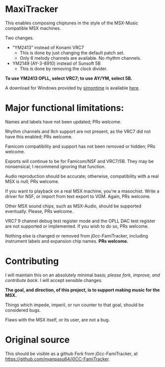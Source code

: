 # MaxiTracker

This enables composing chiptunes in the style of the MSX-Music compatible MSX machines.

Two changes.
- "YM2413" instead of Konami VRC7
   - This is done by just changing the default patch set.
   - Only 6 melody channels are available. No rhythm channels.
- YM2149 (AY-3-8910) instead of Sunsoft 5B
   - This is done by removing the clock divider.
   
**To use YM2413 OPLL, select VRC7; to use AY/YM, select 5B.**

A download for Windows provided by [simontime](https://github.com/simontime) is available [here](https://github.com/sirocyl/MaxiTracker/files/3440625/MaxiTracker.zip).

# Major functional limitations:

Names and labels have not been updated; PRs welcome.

Rhythm channels and 9ch support are not present, as the VRC7 did not have this enabled; PRs welcome.

Famicom compatibility and support has not been removed or hidden; PRs welcome.

Exports will continue to be for Famicom/NSF and VRC7/5B. They may be nonsensical; I recommend ignoring that function.

Audio reproduction should be accurate; otherwise, compatibility with a real MSX is null; PRs welcome.

If you want to playback on a real MSX machine, you're a masochist. Write a driver for NSF, or import from text export to VGM. Again, PRs welcome.

Other MSX sound chips, such as MSX-Audio, should be supported eventually. Please, PRs welcome.

VRC7 9 channel debug test register mode and the OPLL DAC test register are not supported or implemented. If you wish to do so, PRs welcome.

Nothing else is changed or removed from j0cc-FamiTracker, including instrument labels and expansion chip names. **PRs welcome.**

# Contributing

I will maintain this on an absolutely minimal basis; _please fork, improve, and contribute back._ I will accept sensible changes.

**The goal, and direction, of this project, is to support making music for the MSX.** 

Things which impede, imperil, or run counter to that goal, should be considered bugs.

Flaws with the MSX itself, or its user, are not a bug.


# Original source

This should be visible as a github Fork from j0cc-FamiTracker, at https://github.com/nyanpasu64/j0CC-FamiTracker.
